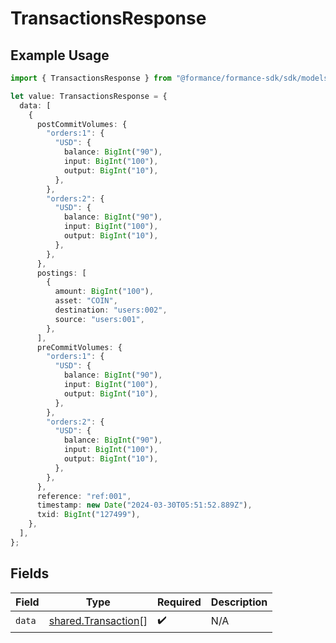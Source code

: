 # TransactionsResponse

## Example Usage

```typescript
import { TransactionsResponse } from "@formance/formance-sdk/sdk/models/shared";

let value: TransactionsResponse = {
  data: [
    {
      postCommitVolumes: {
        "orders:1": {
          "USD": {
            balance: BigInt("90"),
            input: BigInt("100"),
            output: BigInt("10"),
          },
        },
        "orders:2": {
          "USD": {
            balance: BigInt("90"),
            input: BigInt("100"),
            output: BigInt("10"),
          },
        },
      },
      postings: [
        {
          amount: BigInt("100"),
          asset: "COIN",
          destination: "users:002",
          source: "users:001",
        },
      ],
      preCommitVolumes: {
        "orders:1": {
          "USD": {
            balance: BigInt("90"),
            input: BigInt("100"),
            output: BigInt("10"),
          },
        },
        "orders:2": {
          "USD": {
            balance: BigInt("90"),
            input: BigInt("100"),
            output: BigInt("10"),
          },
        },
      },
      reference: "ref:001",
      timestamp: new Date("2024-03-30T05:51:52.889Z"),
      txid: BigInt("127499"),
    },
  ],
};
```

## Fields

| Field                                                             | Type                                                              | Required                                                          | Description                                                       |
| ----------------------------------------------------------------- | ----------------------------------------------------------------- | ----------------------------------------------------------------- | ----------------------------------------------------------------- |
| `data`                                                            | [shared.Transaction](../../../sdk/models/shared/transaction.md)[] | :heavy_check_mark:                                                | N/A                                                               |
